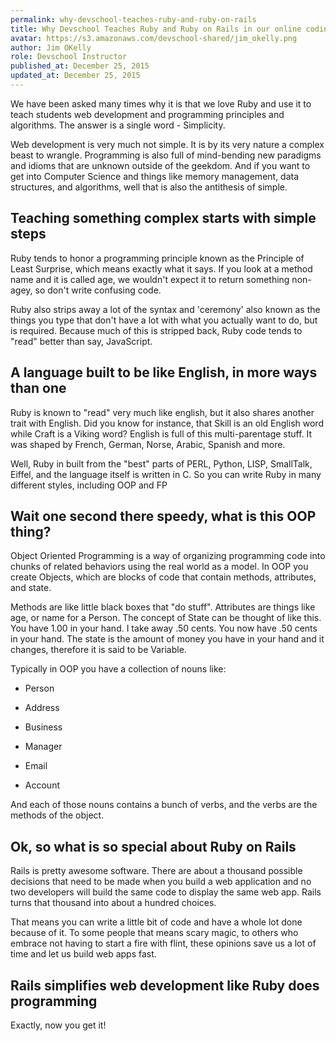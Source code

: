 ```yaml
---
permalink: why-devschool-teaches-ruby-and-ruby-on-rails
title: Why Devschool Teaches Ruby and Ruby on Rails in our online coding bootcamp
avatar: https://s3.amazonaws.com/devschool-shared/jim_okelly.png
author: Jim OKelly
role: Devschool Instructor
published_at: December 25, 2015
updated_at: December 25, 2015
---
```


We have been asked many times why it is that we love Ruby and use it to teach students web development and programming principles and algorithms. The answer is a single word - Simplicity.



Web development is very much not simple. It is by its very nature a complex beast to wrangle. Programming is also full of mind-bending new paradigms and idioms that are unknown outside of the geekdom. And if you want to get into Computer Science and things like memory management, data structures, and algorithms, well that is also the antithesis of simple.



## Teaching something complex starts with simple steps



Ruby tends to honor a programming principle known as the Principle of Least Surprise, which means exactly what it says. If you look at a method name and it is called age, we wouldn't expect it to return something non-agey, so don't write confusing code.



Ruby also strips away a lot of the syntax and 'ceremony' also known as the things you type that don't have a lot with what you actually want to do, but is required. Because much of this is stripped back, Ruby code tends to "read" better than say, JavaScript.



## A language built to be like English, in more ways than one



Ruby is known to "read" very much like english, but it also shares another trait with English. Did you know for instance, that Skill is an old English word while Craft is a Viking word? English is full of this multi-parentage stuff. It was shaped by French, German, Norse, Arabic, Spanish and more.



Well, Ruby in built from the "best" parts of PERL, Python, LISP, SmallTalk, Eiffel, and the language itself is written in C. So you can write Ruby in many different styles, including OOP and FP



## Wait one second there speedy, what is this OOP thing?



Object Oriented Programming is a way of organizing programming code into chunks of related behaviors using the real world as a model. In OOP you create Objects, which are blocks of code that contain methods, attributes, and state.



Methods are like little black boxes that "do stuff". Attributes are things like age, or name for a Person. The concept of State can be thought of like this. You have 1.00 in your hand. I take away .50 cents. You now have .50 cents in your hand. The state is the amount of money you have in your hand and it changes, therefore it is said to be Variable.



Typically in OOP you have a collection of nouns like:



* Person

* Address

* Business

* Manager

* Email

* Account



And each of those nouns contains a bunch of verbs, and the verbs are the methods of the object.



## Ok, so what is so special about Ruby on Rails



Rails is pretty awesome software. There are about a thousand possible decisions that need to be made when you build a web application and no two developers will build the same code to display the same web app. Rails turns that thousand into about a hundred choices.



That means you can write a little bit of code and have a whole lot done because of it. To some people that means scary magic, to others who embrace not having to start a fire with flint, these opinions save us a lot of time and let us build web apps fast.



## Rails simplifies web development like Ruby does programming



Exactly, now you get it!
